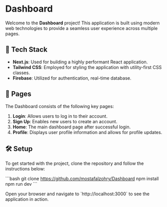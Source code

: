 # Dashboard

Welcome to the **Dashboard** project! This application is built using modern web technologies to provide a seamless user experience across multiple pages.

## 🚀 Tech Stack

- **Next.js**: Used for  building a highly performant React application.
- **Tailwind CSS**: Employed for styling the application with utility-first CSS classes.
- **Firebase**: Utilized for authentication, real-time database.

## 📄 Pages

The Dashboard consists of the following key pages:

1. **Login**: Allows users to log in to their account.
2. **Sign Up**: Enables new users to create an account.
3. **Home**: The main dashboard page after successful login.
4. **Profile**: Displays user profile information and allows for profile updates.

## 🛠️ Setup

To get started with the project, clone the repository and follow the instructions below:

\`\`\`bash
git clone https://github.com/mostafalzohry/Dashboard
npm install
npm run dev
\`\`\`

Open your browser and navigate to \`http://localhost:3000\` to see the application in action.






